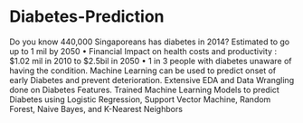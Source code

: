 # Diabetes-Prediction
Do you know 440,000 Singaporeans has diabetes in 2014? Estimated to go up to 1 mil by 2050 • Financial Impact on health costs and productivity : $1.02 mil in 2010 to $2.5bil in 2050 • 1 in 3 people with diabetes unaware of having the condition. Machine Learning can be used to predict onset of early Diabetes and prevent deterioration. 
Extensive EDA and Data Wrangling done on Diabetes Features.
Trained Machine Learning Models to predict Diabetes using Logistic Regression, Support Vector Machine, Random Forest, Naive Bayes, and K-Nearest Neighbors
